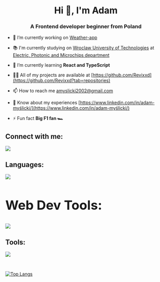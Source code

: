 <h1 align="center">Hi 👋, I'm Adam</h1>
<h3 align="center">A Frontend developer beginner from Poland</h3>

- 🔭 I’m currently working on [Weather-app](https://github.com/Revixxd/weather-app)

- 📚 I'm currently studying on [Wroclaw University of Technologies](https://pwr.edu.pl) at [Electric, Photonic and Microchips department](https://wefim.pwr.edu.pl)

- 🌱 I’m currently learning **React and TypeScript**

- 👨‍💻 All of my projects are available at [https://github.com/Revixxd](https://github.com/Revixxd?tab=repositories)

- 📫 How to reach me amyslicki2002@gmail.com

- 📄 Know about my experiences [https://www.linkedin.com/in/adam-myślicki/](https://www.linkedin.com/in/adam-myślicki/)

- ⚡ Fun fact **Big F1 fan 🏎**

<h2 align="left">Connect with me:</h2>
<p>
  <a href="https://www.linkedin.com/in/adam-myślicki/">
    <img src="https://skillicons.dev/icons?i=linkedin" />
  </a>
</p>

<h2 align="left">Languages:</h2>
<p>
  <a>
    <img src="https://skillicons.dev/icons?i=html,css,js,ts,react,c,cpp" />
  </a>
</p>


<h2 style="font-size:40px" align="left">Web Dev Tools:</h2>
<p>
  <a>
    <img src="https://skillicons.dev/icons?i=styledcomponents" />
  </a>
</p>
 
<h2 align="left">Tools:</h2>
<p>
  <a>
    <img src="https://skillicons.dev/icons?i=git,github,figma,vscode" />
  </a>
</p>
<br>

[![Top Langs](https://github-readme-stats.vercel.app/api/top-langs/?username=Revixxd&layout=compact)](https://github.com/anuraghazra/github-readme-stats)
